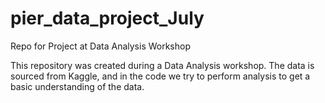 # pier_data_project_July
Repo for Project at Data Analysis Workshop

This repository was created during a Data Analysis workshop. The data is sourced from Kaggle, and in the code we try to perform analysis to get a basic understanding of the data.
